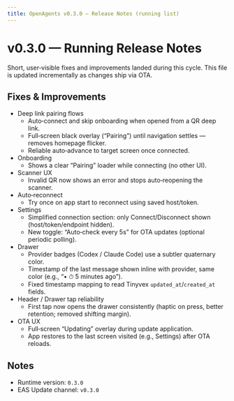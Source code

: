 ```yaml
---
title: OpenAgents v0.3.0 – Release Notes (running list)
---
```


# v0.3.0 — Running Release Notes

Short, user‑visible fixes and improvements landed during this cycle. This file is updated incrementally as changes ship via OTA.

## Fixes & Improvements

- Deep link pairing flows
  - Auto‑connect and skip onboarding when opened from a QR deep link.
  - Full‑screen black overlay (“Pairing”) until navigation settles — removes homepage flicker.
  - Reliable auto‑advance to target screen once connected.
- Onboarding
  - Shows a clear “Pairing” loader while connecting (no other UI).
- Scanner UX
  - Invalid QR now shows an error and stops auto‑reopening the scanner.
- Auto‑reconnect
  - Try once on app start to reconnect using saved host/token.
- Settings
  - Simplified connection section: only Connect/Disconnect shown (host/token/endpoint hidden).
  - New toggle: “Auto‑check every 5s” for OTA updates (optional periodic polling).
- Drawer
  - Provider badges (Codex / Claude Code) use a subtler quaternary color.
  - Timestamp of the last message shown inline with provider, same color (e.g., “• ⏱ 5 minutes ago”).
  - Fixed timestamp mapping to read Tinyvex `updated_at`/`created_at` fields.
- Header / Drawer tap reliability
  - First tap now opens the drawer consistently (haptic on press, better retention; removed shifting margin).
- OTA UX
  - Full‑screen “Updating” overlay during update application.
  - App restores to the last screen visited (e.g., Settings) after OTA reloads.

## Notes

- Runtime version: `0.3.0`
- EAS Update channel: `v0.3.0`

